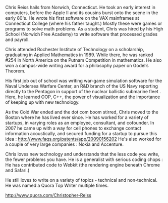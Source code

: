 Chris Reiss hails from Norwich, Connecticut.   He took an early interest in computers, before the Apple II and its cousins burst onto the scene in the early 80's.   He wrote his first software on the VAX mainframes at Connecticut College (where his father taught.)   Mostly these were games or programs to solve math problems.   As a student, Chris was hired by his High School (Norwich Free Academy) to write software that processed grades and payroll.

 

Chris attended Rochester Institute of Technology on a scholarship, graduating in Applied Mathematics in 1989.   While there, he was ranked #254 in North America on the Putnam Competition in mathematics.   He also won a campus-wide writing award for a philosophy paper on Godel’s Theorem.

 

His first job out of school was writing war-game simulation software for the Naval Undersea Warfare Center, an R&D branch of the US Navy reporting directly to the Pentagon in support of the nuclear ballistic submarine fleet .   Here, he learned OOP, C++, the power of visualization and the importance of keeping up with new technology.  

 

As the Cold War ended and the dot com boom stirred, Chris moved to the Boston where he has lived ever since.   He has worked for a variety of startups, in varying roles as an employee, consultant, and cofounder.   In 2007 he came up with a way for cell phones to exchange contact information acoustically, and secured funding for a startup to pursue this idea :  http://www.faqs.org/patents/app/20090156202    He's also worked for a couple of very large companies : Nokia and Accenture.

 

Chris loves new technology and understands that the less code you write, the fewer problems you have.   He is a generalist with serious coding chops : He has contributed code to Webkit (the rendering engine beneath Chrome and Safari.)

 

He still loves to write on a variety of topics - technical and non-technical.   He was named a Quora Top Writer multiple times.

http://www.quora.com/Christopher-Reiss
